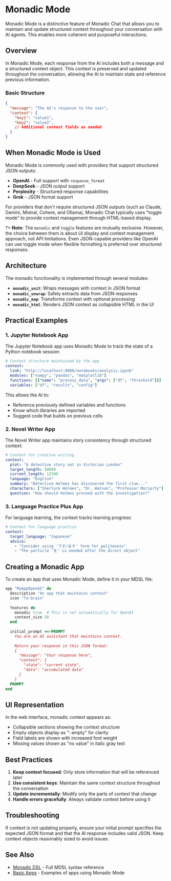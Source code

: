 # Monadic Mode

Monadic Mode is a distinctive feature of Monadic Chat that allows you to maintain and update structured context throughout your conversation with AI agents. This enables more coherent and purposeful interactions.

## Overview

In Monadic Mode, each response from the AI includes both a message and a structured context object. This context is preserved and updated throughout the conversation, allowing the AI to maintain state and reference previous information.

### Basic Structure

```json
{
  "message": "The AI's response to the user",
  "context": {
    "key1": "value1",
    "key2": "value2",
    // Additional context fields as needed
  }
}
```

## When Monadic Mode is Used

Monadic Mode is commonly used with providers that support structured JSON outputs:

- **OpenAI** - Full support with `response_format`
- **DeepSeek** - JSON output support
- **Perplexity** - Structured response capabilities
- **Grok** - JSON format support

For providers that don't require structured JSON outputs (such as Claude, Gemini, Mistral, Cohere, and Ollama), Monadic Chat typically uses "toggle mode" to provide context management through HTML-based display.

?> **Note**: The `monadic` and `toggle` features are mutually exclusive. However, the choice between them is about UI display and context management approach, not API limitations. Even JSON-capable providers like OpenAI can use toggle mode when flexible formatting is preferred over structured responses.

## Architecture

The monadic functionality is implemented through several modules:

- **`monadic_unit`**: Wraps messages with context in JSON format
- **`monadic_unwrap`**: Safely extracts data from JSON responses
- **`monadic_map`**: Transforms context with optional processing
- **`monadic_html`**: Renders JSON context as collapsible HTML in the UI

## Practical Examples

### 1. Jupyter Notebook App

The Jupyter Notebook app uses Monadic Mode to track the state of a Python notebook session:

```yaml
# Context structure maintained by the app
context:
  link: "http://localhost:8888/notebooks/analysis.ipynb"
  modules: ["numpy", "pandas", "matplotlib"]
  functions: [{"name": "process_data", "args": ["df", "threshold"]}]
  variables: ["df", "results", "config"]
```

This allows the AI to:
- Reference previously defined variables and functions
- Know which libraries are imported
- Suggest code that builds on previous cells

### 2. Novel Writer App

The Novel Writer app maintains story consistency through structured context:

```yaml
# Context for creative writing
context:
  plot: "A detective story set in Victorian London"
  target_length: 50000
  current_length: 12500
  language: "English"
  summary: "Detective Holmes has discovered the first clue..."
  characters: ["Sherlock Holmes", "Dr. Watson", "Professor Moriarty"]
  question: "How should Holmes proceed with the investigation?"
```

### 3. Language Practice Plus App

For language learning, the context tracks learning progress:

```yaml
# Context for language practice
context:
  target_language: "Japanese"
  advice: 
    - "Consider using 'です/ます' form for politeness"
    - "The particle 'を' is needed after the direct object"
```

## Creating a Monadic App

To create an app that uses Monadic Mode, define it in your MDSL file:

```ruby
app "MyAppOpenAI" do
  description "An app that maintains context"
  icon "fa-brain"
  
  features do
    monadic true  # This is set automatically for OpenAI
    context_size 20
  end
  
  initial_prompt <<~PROMPT
    You are an AI assistant that maintains context.
    
    Return your response in this JSON format:
    {
      "message": "Your response here",
      "context": {
        "state": "current state",
        "data": "accumulated data"
      }
    }
  PROMPT
end
```

## UI Representation

In the web interface, monadic context appears as:
- Collapsible sections showing the context structure
- Empty objects display as ": empty" for clarity
- Field labels are shown with increased font weight
- Missing values shown as "no value" in italic gray text

## Best Practices

1. **Keep context focused**: Only store information that will be referenced later
2. **Use consistent keys**: Maintain the same context structure throughout the conversation
3. **Update incrementally**: Modify only the parts of context that change
4. **Handle errors gracefully**: Always validate context before using it

## Troubleshooting

If context is not updating properly, ensure your initial prompt specifies the expected JSON format and that the AI response includes valid JSON. Keep context objects reasonably sized to avoid issues.

## See Also

- [Monadic DSL](./monadic_dsl.md) - Full MDSL syntax reference
- [Basic Apps](../basic-apps/) - Examples of apps using Monadic Mode